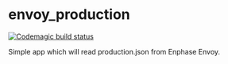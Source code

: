 # envoy_production
[![Codemagic build status](https://api.codemagic.io/apps/5d6456774511b50011e4343a/5d6456774511b50011e43439/status_badge.svg)](https://codemagic.io/apps/5d6456774511b50011e4343a/5d6456774511b50011e43439/latest_build)

Simple app which will read production.json from Enphase Envoy.
